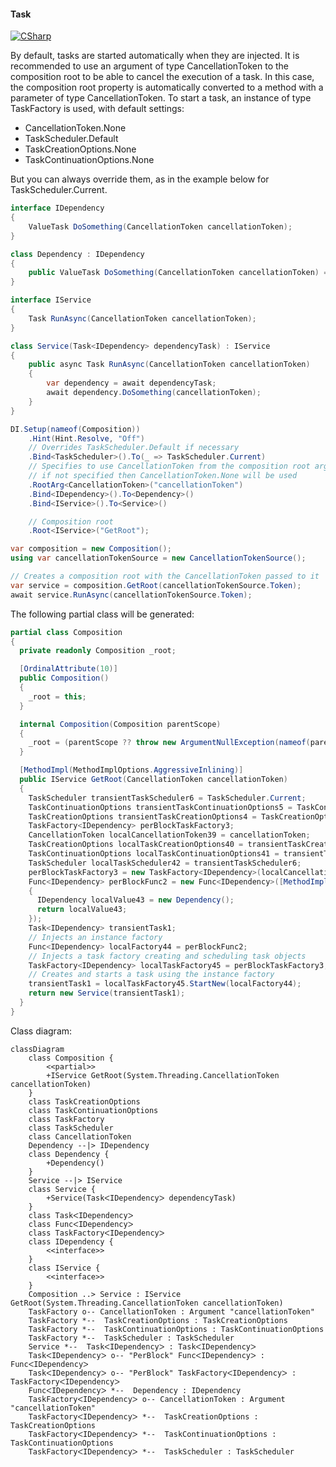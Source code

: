 #### Task

[![CSharp](https://img.shields.io/badge/C%23-code-blue.svg)](../tests/Pure.DI.UsageTests/BaseClassLibrary/TaskScenario.cs)

By default, tasks are started automatically when they are injected. It is recommended to use an argument of type <c>CancellationToken</c> to the composition root to be able to cancel the execution of a task. In this case, the composition root property is automatically converted to a method with a parameter of type <c>CancellationToken</c>. To start a task, an instance of type <c>TaskFactory<T></c> is used, with default settings:

- CancellationToken.None
- TaskScheduler.Default
- TaskCreationOptions.None
- TaskContinuationOptions.None

But you can always override them, as in the example below for <c>TaskScheduler.Current</c>.


```c#
interface IDependency
{
    ValueTask DoSomething(CancellationToken cancellationToken);
}

class Dependency : IDependency
{
    public ValueTask DoSomething(CancellationToken cancellationToken) => ValueTask.CompletedTask;
}

interface IService
{
    Task RunAsync(CancellationToken cancellationToken);
}

class Service(Task<IDependency> dependencyTask) : IService
{
    public async Task RunAsync(CancellationToken cancellationToken)
    {
        var dependency = await dependencyTask;
        await dependency.DoSomething(cancellationToken);
    }
}

DI.Setup(nameof(Composition))
    .Hint(Hint.Resolve, "Off")
    // Overrides TaskScheduler.Default if necessary
    .Bind<TaskScheduler>().To(_ => TaskScheduler.Current)
    // Specifies to use CancellationToken from the composition root argument,
    // if not specified then CancellationToken.None will be used
    .RootArg<CancellationToken>("cancellationToken")
    .Bind<IDependency>().To<Dependency>()
    .Bind<IService>().To<Service>()

    // Composition root
    .Root<IService>("GetRoot");

var composition = new Composition();
using var cancellationTokenSource = new CancellationTokenSource();

// Creates a composition root with the CancellationToken passed to it
var service = composition.GetRoot(cancellationTokenSource.Token);
await service.RunAsync(cancellationTokenSource.Token);
```

The following partial class will be generated:

```c#
partial class Composition
{
  private readonly Composition _root;

  [OrdinalAttribute(10)]
  public Composition()
  {
    _root = this;
  }

  internal Composition(Composition parentScope)
  {
    _root = (parentScope ?? throw new ArgumentNullException(nameof(parentScope)))._root;
  }

  [MethodImpl(MethodImplOptions.AggressiveInlining)]
  public IService GetRoot(CancellationToken cancellationToken)
  {
    TaskScheduler transientTaskScheduler6 = TaskScheduler.Current;
    TaskContinuationOptions transientTaskContinuationOptions5 = TaskContinuationOptions.None;
    TaskCreationOptions transientTaskCreationOptions4 = TaskCreationOptions.None;
    TaskFactory<IDependency> perBlockTaskFactory3;
    CancellationToken localCancellationToken39 = cancellationToken;
    TaskCreationOptions localTaskCreationOptions40 = transientTaskCreationOptions4;
    TaskContinuationOptions localTaskContinuationOptions41 = transientTaskContinuationOptions5;
    TaskScheduler localTaskScheduler42 = transientTaskScheduler6;
    perBlockTaskFactory3 = new TaskFactory<IDependency>(localCancellationToken39, localTaskCreationOptions40, localTaskContinuationOptions41, localTaskScheduler42);
    Func<IDependency> perBlockFunc2 = new Func<IDependency>([MethodImpl(MethodImplOptions.AggressiveInlining)] () =>
    {
      IDependency localValue43 = new Dependency();
      return localValue43;
    });
    Task<IDependency> transientTask1;
    // Injects an instance factory
    Func<IDependency> localFactory44 = perBlockFunc2;
    // Injects a task factory creating and scheduling task objects
    TaskFactory<IDependency> localTaskFactory45 = perBlockTaskFactory3;
    // Creates and starts a task using the instance factory
    transientTask1 = localTaskFactory45.StartNew(localFactory44);
    return new Service(transientTask1);
  }
}
```

Class diagram:

```mermaid
classDiagram
	class Composition {
		<<partial>>
		+IService GetRoot(System.Threading.CancellationToken cancellationToken)
	}
	class TaskCreationOptions
	class TaskContinuationOptions
	class TaskFactory
	class TaskScheduler
	class CancellationToken
	Dependency --|> IDependency
	class Dependency {
		+Dependency()
	}
	Service --|> IService
	class Service {
		+Service(TaskᐸIDependencyᐳ dependencyTask)
	}
	class TaskᐸIDependencyᐳ
	class FuncᐸIDependencyᐳ
	class TaskFactoryᐸIDependencyᐳ
	class IDependency {
		<<interface>>
	}
	class IService {
		<<interface>>
	}
	Composition ..> Service : IService GetRoot(System.Threading.CancellationToken cancellationToken)
	TaskFactory o-- CancellationToken : Argument "cancellationToken"
	TaskFactory *--  TaskCreationOptions : TaskCreationOptions
	TaskFactory *--  TaskContinuationOptions : TaskContinuationOptions
	TaskFactory *--  TaskScheduler : TaskScheduler
	Service *--  TaskᐸIDependencyᐳ : TaskᐸIDependencyᐳ
	TaskᐸIDependencyᐳ o-- "PerBlock" FuncᐸIDependencyᐳ : FuncᐸIDependencyᐳ
	TaskᐸIDependencyᐳ o-- "PerBlock" TaskFactoryᐸIDependencyᐳ : TaskFactoryᐸIDependencyᐳ
	FuncᐸIDependencyᐳ *--  Dependency : IDependency
	TaskFactoryᐸIDependencyᐳ o-- CancellationToken : Argument "cancellationToken"
	TaskFactoryᐸIDependencyᐳ *--  TaskCreationOptions : TaskCreationOptions
	TaskFactoryᐸIDependencyᐳ *--  TaskContinuationOptions : TaskContinuationOptions
	TaskFactoryᐸIDependencyᐳ *--  TaskScheduler : TaskScheduler
```

